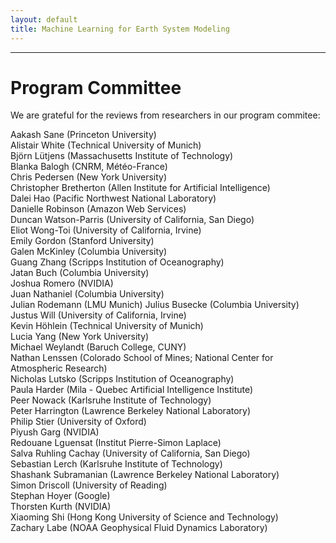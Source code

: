 ```yaml
---
layout: default
title: Machine Learning for Earth System Modeling
---
```

---

# Program Committee

We are grateful for the reviews from researchers in our program commitee:

Aakash Sane (Princeton University)  
Alistair White (Technical University of Munich)  
Björn Lütjens (Massachusetts Institute of Technology)  
Blanka Balogh (CNRM, Météo-France)  
Chris Pedersen (New York University)  
Christopher Bretherton (Allen Institute for Artificial Intelligence)  
Dalei Hao (Pacific Northwest National Laboratory)  
Danielle Robinson (Amazon Web Services)  
Duncan Watson-Parris (University of California, San Diego)  
Eliot Wong-Toi (University of California, Irvine)  
Emily Gordon (Stanford University)  
Galen McKinley (Columbia University)  
Guang Zhang (Scripps Institution of Oceanography)  
Jatan Buch (Columbia University)  
Joshua Romero (NVIDIA)  
Juan Nathaniel (Columbia University)  
Julian Rodemann (LMU Munich)
Julius Busecke (Columbia University)
Justus Will (University of California, Irvine)  
Kevin Höhlein (Technical University of Munich)  
Lucia Yang (New York University)  
Michael Weylandt (Baruch College, CUNY)  
Nathan Lenssen (Colorado School of Mines; National Center for Atmospheric Research)  
Nicholas Lutsko (Scripps Institution of Oceanography)  
Paula Harder (Mila - Quebec Artificial Intelligence Institute)  
Peer Nowack (Karlsruhe Institute of Technology)  
Peter Harrington (Lawrence Berkeley National Laboratory)  
Philip Stier (University of Oxford)  
Piyush Garg (NVIDIA)  
Redouane Lguensat (Institut Pierre-Simon Laplace)  
Salva Ruhling Cachay (University of California, San Diego)  
Sebastian Lerch (Karlsruhe Institute of Technology)  
Shashank Subramanian (Lawrence Berkeley National Laboratory)  
Simon Driscoll (University of Reading)  
Stephan Hoyer (Google)  
Thorsten Kurth (NVIDIA)  
Xiaoming Shi (Hong Kong University of Science and Technology)  
Zachary Labe (NOAA Geophysical Fluid Dynamics Laboratory)  
